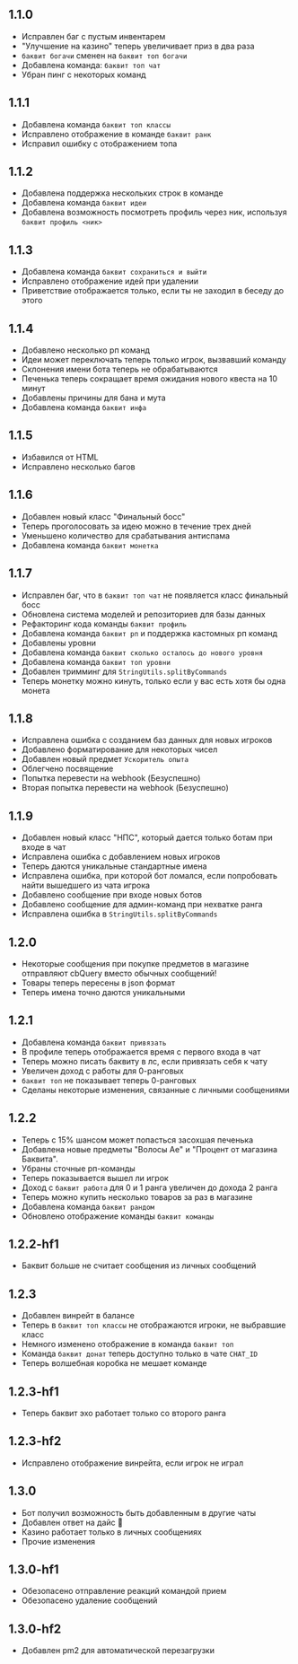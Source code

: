 ## 1.1.0

- Исправлен баг с пустым инвентарем
- "Улучшение на казино" теперь увеличивает приз в два раза
- `баквит богачи` сменен на `баквит топ богачи`
- Добавлена команда: `баквит топ чат`
- Убран пинг с некоторых команд

## 1.1.1

- Добавлена команда `баквит топ классы`
- Исправлено отображение в команде `баквит ранк`
- Исправил ошибку с отображением топа

## 1.1.2

- Добавлена поддержка нескольких строк в команде
- Добавлена команда `баквит идеи`
- Добавлена возможность посмотреть профиль через ник, используя `баквит профиль <ник>`

## 1.1.3

- Добавлена команда `баквит сохраниться и выйти`
- Исправлено отображение идей при удалении
- Приветствие отображается только, если ты не заходил в беседу до этого

## 1.1.4

- Добавлено несколько рп команд
- Идеи может переключать теперь только игрок, вызвавший команду
- Склонения имени бота теперь не обрабатываются
- Печенька теперь сокращает время ожидания нового квеста на 10 минут
- Добавлены причины для бана и мута
- Добавлена команда `баквит инфа`

## 1.1.5

- Избавился от HTML
- Исправлено несколько багов

## 1.1.6

- Добавлен новый класс "Финальный босс"
- Теперь проголосовать за идею можно в течение трех дней
- Уменьшено количество для срабатывания антиспама
- Добавлена команда `баквит монетка`

## 1.1.7

- Исправлен баг, что в `баквит топ чат` не появляется класс финальный босс
- Обновлена система моделей и репозиториев для базы данных
- Рефакторинг кода команды `баквит профиль`
- Добавлена команда `баквит рп` и поддержка кастомных рп команд
- Добавлены уровни
- Добавлена команда `баквит сколько осталось до нового уровня`
- Добавлена команда `баквит топ уровни`
- Добавлен тримминг для `StringUtils.splitByCommands`
- Теперь монетку можно кинуть, только если у вас есть хотя бы одна монета

## 1.1.8

- Исправлена ошибка с созданием баз данных для новых игроков
- Добавлено форматирование для некоторых чисел
- Добавлен новый предмет `Ускоритель опыта`
- Облегчено посвящение
- Попытка перевести на webhook (Безуспешно)
- Вторая попытка перевести на webhook (Безуспешно)

## 1.1.9

- Добавлен новый класс "НПС", который дается только ботам при входе в чат
- Исправлена ошибка с добавлением новых игроков
- Теперь даются уникальные стандартные имена
- Исправлена ошибка, при которой бот ломался, если попробовать найти вышедшего из чата игрока
- Добавлено сообщение при входе новых ботов
- Добавлено сообщение для админ-команд при нехватке ранга
- Исправлена ошибка в `StringUtils.splitByCommands`

## 1.2.0

- Некоторые сообщения при покупке предметов в магазине отправляют cbQuery вместо обычных сообщений!
- Товары теперь пересены в json формат
- Теперь имена точно даются уникальными

## 1.2.1

- Добавлена команда `баквит привязать`
- В профиле теперь отображается время с первого входа в чат
- Теперь можно писать баквиту в лс, если привязать себя к чату
- Увеличен доход с работы для 0-ранговых
- `баквит топ` не показывает теперь 0-ранговых
- Сделаны некоторые изменения, связанные с личными сообщениями

## 1.2.2

- Теперь с 15% шансом может попасться засохшая печенька
- Добавлена новые предметы "Волосы Ае" и "Процент от магазина Баквита".
- Убраны сточные рп-команды
- Теперь показывается вышел ли игрок
- Доход с `баквит работа` для 0 и 1 ранга увеличен до дохода 2 ранга
- Теперь можно купить несколько товаров за раз в магазине
- Добавлена команда `баквит рандом`
- Обновлено отображение команды `баквит команды`

## 1.2.2-hf1

- Баквит больше не считает сообщения из личных сообщений

## 1.2.3

- Добавлен винрейт в балансе
- Теперь в `баквит топ классы` не отображаются игроки, не выбравшие класс
- Немного изменено отображение в команда `баквит топ`
- Команда `баквит донат` теперь доступно только в чате `CHAT_ID`
- Теперь волшебная коробка не мешает команде

## 1.2.3-hf1

- Теперь баквит эхо работает только со второго ранга

## 1.2.3-hf2

- Исправлено отображение винрейта, если игрок не играл

## 1.3.0

- Бот получил возможность быть добавленным в другие чаты
- Добавлен ответ на дайс 🎲
- Казино работает только в личных сообщениях
- Прочие изменения

## 1.3.0-hf1

- Обезопасено отправление реакций командой прием
- Обезопасено удаление сообщений

## 1.3.0-hf2

- Добавлен pm2 для автоматической перезагрузки
